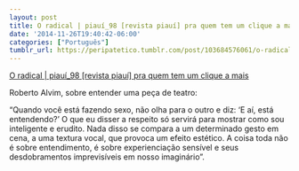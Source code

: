 ```yaml
---
layout: post
title: O radical | piauí_98 [revista piauí] pra quem tem um clique a mais
date: '2014-11-26T19:40:42-06:00'
categories: ["Português"]
tumblr_url: https://peripatetico.tumblr.com/post/103684576061/o-radical-piau%C3%AD98-revista-piau%C3%AD-pra-quem-tem
---
```

[O radical | piauí\_98 [revista piauí] pra quem tem um clique a mais](http://revistapiaui.estadao.com.br/edicao-98/questoes-cenicas/o-radical)  

Roberto Alvim, sobre entender uma peça de teatro:

“Quando você está fazendo sexo, não olha para o outro e diz: ‘E aí, está entendendo?’ O que eu disser a respeito só servirá para mostrar como sou inteligente e erudito. Nada disso se compara a um determinado gesto em cena, a uma textura vocal, que provoca um efeito estético. A coisa toda não é sobre entendimento, é sobre experienciação sensível e seus desdobramentos imprevisíveis em nosso imaginário”.

